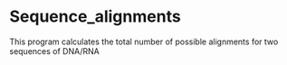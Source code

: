 # Sequence_alignments
This program calculates the total number of possible alignments for two sequences of DNA/RNA
